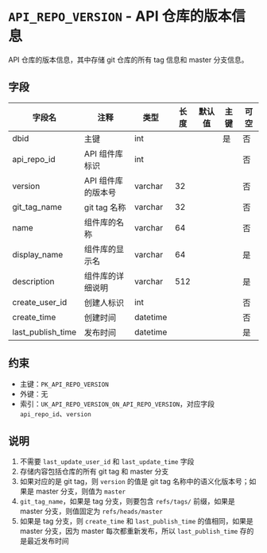 # `API_REPO_VERSION` - API 仓库的版本信息

API 仓库的版本信息，其中存储 git 仓库的所有 tag 信息和 master 分支信息。

## 字段

| 字段名            | 注释               | 类型     | 长度 | 默认值 | 主键 | 可空 |
| ----------------- | ------------------ | -------- | ---- | ------ | ---- | ---- |
| dbid              | 主键               | int      |      |        | 是   | 否   |
| api_repo_id       | API 组件库标识     | int      |      |        |      | 否   |
| version           | API 组件库的版本号 | varchar  | 32   |        |      | 否   |
| git_tag_name      | git tag 名称       | varchar  | 32   |        |      | 否   |
| name              | 组件库的名称       | varchar  | 64   |        |      | 否   |
| display_name      | 组件库的显示名     | varchar  | 64   |        |      | 是   |
| description       | 组件库的详细说明   | varchar  | 512  |        |      | 是   |
| create_user_id    | 创建人标识         | int      |      |        |      | 否   |
| create_time       | 创建时间           | datetime |      |        |      | 否   |
| last_publish_time | 发布时间           | datetime |      |        |      | 是   |

## 约束

* 主键：`PK_API_REPO_VERSION`
* 外键：无
* 索引：`UK_API_REPO_VERSION_ON_API_REPO_VERSION`，对应字段 `api_repo_id`、`version`

## 说明

1. 不需要 `last_update_user_id` 和 `last_update_time` 字段
2. 存储内容包括仓库的所有 git tag 和 master 分支
3. 如果对应的是 git tag，则 `version` 的值是 git tag 名称中的语义化版本号；如果是 master 分支，则值为 `master`
4. `git_tag_name`，如果是 tag 分支，则要包含 `refs/tags/` 前缀，如果是 master 分支，则值固定为 `refs/heads/master`
5. 如果是 tag 分支，则 `create_time` 和 `last_publish_time` 的值相同，如果是 master 分支，因为 master 每次都重新发布，所以 `last_publish_time` 存的是最近发布时间
